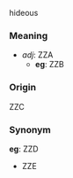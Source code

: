 hideous
### Meaning
+ _adj_: ZZA
    + __eg__: ZZB

### Origin

ZZC

### Synonym

__eg__: ZZD

+ ZZE


